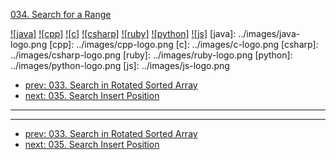 [034. Search for a Range](https://leetcode.com/problems/search-for-a-range/)

[![java]](../java/034-search-for-a-range.md)
[![cpp]](../cpp/034-search-for-a-range.md)
[![c]](../c/034-search-for-a-range.md)
[![csharp]](../csharp/034-search-for-a-range.md)
[![ruby]](../ruby/034-search-for-a-range.md)
[![python]](../python/034-search-for-a-range.md)
[![js]](../js/034-search-for-a-range.md)
[java]: ../images/java-logo.png
[cpp]: ../images/cpp-logo.png
[c]: ../images/c-logo.png
[csharp]: ../images/csharp-logo.png
[ruby]: ../images/ruby-logo.png
[python]: ../images/python-logo.png
[js]: ../images/js-logo.png

- [prev: 033. Search in Rotated Sorted Array](033-search-in-rotated-sorted-array.md)
- [next: 035. Search Insert Position](035-search-insert-position.md)

---



---

- [prev: 033. Search in Rotated Sorted Array](033-search-in-rotated-sorted-array.md)
- [next: 035. Search Insert Position](035-search-insert-position.md)
